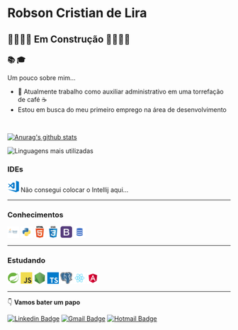 # Robson Cristian de Lira
## 👷🏿‍♂️🚧 Em  Construção 🚧👷🏿‍♂️

### :books: :mortar_board:
Um pouco sobre mim...
- :office: Atualmente trabalho como auxiliar administrativo em uma torrefação de café :coffee:
- Estou em busca do meu primeiro emprego na área de desenvolvimento
<br>

[![Anurag's github stats](https://github-readme-stats.vercel.app/api?username=RobsonCrLira&count_private=true&theme=dark&show_icons=true)](https://github.com/anuraghazra/github-readme-stats)
<br>

<img src="https://github-readme-stats.vercel.app/api/top-langs/?username=RobsonCrLira&layout=compact&&langs_count=10theme=dark&hide_border=true&cache_seconds=2000" title="Linguagens mais utilizadas" alt="Linguagens mais utilizadas" />
<br>

<p align="left">

### IDEs
<code><img title="Visual Studio Code" width="26px" src="https://raw.githubusercontent.com/github/explore/80688e429a7d4ef2fca1e82350fe8e3517d3494d/topics/visual-studio-code/visual-studio-code.png" /></code>
<span>Não consegui colocar o Intellij aqui...</span>

---

### Conhecimentos 
<code><img title="Java" width="26px" src="https://raw.githubusercontent.com/github/explore/80688e429a7d4ef2fca1e82350fe8e3517d3494d/topics/java/java.png" /></code>
<code><img title="Python" width="26px" src="https://raw.githubusercontent.com/github/explore/80688e429a7d4ef2fca1e82350fe8e3517d3494d/topics/python/python.png" /></code>
<code><img title="HTML5" width="26px" src="https://raw.githubusercontent.com/github/explore/80688e429a7d4ef2fca1e82350fe8e3517d3494d/topics/html/html.png" /></code>
<code><img title="CSS3" width="26px" src="https://raw.githubusercontent.com/github/explore/80688e429a7d4ef2fca1e82350fe8e3517d3494d/topics/css/css.png" /></code>
<code><img title="Visual Studio Code" width="26px" src="https://raw.githubusercontent.com/github/explore/80688e429a7d4ef2fca1e82350fe8e3517d3494d/topics/bootstrap/bootstrap.png" /></code>
<code><img title="SQL" width="26px" src="https://raw.githubusercontent.com/github/explore/80688e429a7d4ef2fca1e82350fe8e3517d3494d/topics/sql/sql.png" /></code>

---

### Estudando
<code><img title="Spring" width="26px" src="https://raw.githubusercontent.com/github/explore/8ab0be27a8c97992e4930e630e2d68ba8d819183/topics/spring/spring.png"></code>
<code><img title="JavaScript" width="26px" src="https://raw.githubusercontent.com/github/explore/80688e429a7d4ef2fca1e82350fe8e3517d3494d/topics/javascript/javascript.png" /></code>
<code><img title="Nodejs" width="26px" src="https://raw.githubusercontent.com/github/explore/80688e429a7d4ef2fca1e82350fe8e3517d3494d/topics/nodejs/nodejs.png"></code>
<code><img title="TypeScript" width="26px" src="https://raw.githubusercontent.com/github/explore/80688e429a7d4ef2fca1e82350fe8e3517d3494d/topics/typescript/typescript.png" /></code>
<code><img title="PostgreSQL" width="26px" src="https://raw.githubusercontent.com/github/explore/80688e429a7d4ef2fca1e82350fe8e3517d3494d/topics/postgresql/postgresql.png" /></code>
<code><img title="React" width="26px" src="https://raw.githubusercontent.com/github/explore/80688e429a7d4ef2fca1e82350fe8e3517d3494d/topics/react/react.png" /></code>
<code><img title="Angular" width="26px" src="https://raw.githubusercontent.com/github/explore/80688e429a7d4ef2fca1e82350fe8e3517d3494d/topics/angular/angular.png" /></code>

---
</p>



:point_down: **Vamos bater um papo**

[![Linkedin Badge](https://img.shields.io/badge/-LinkedIn-blue?style=flat-square&logo=Linkedin&logoColor=white&link=https://www.linkedin.com/in/robson-crlira/)](https://www.linkedin.com/in/robson-crlira/)
[![Gmail Badge](https://img.shields.io/badge/-Gmail-c14438?style=flat-square&logo=Gmail&logoColor=white&link=mailto:robso.crlira@gmail.com)](mailto:robso.crlira@gmail.com)
[![Hotmail Badge](https://img.shields.io/badge/-Hotmail-0078D4?style=flat-square&logo=microsoft-outlook&logoColor=white&link=mailto:robson.crlira@hotmail.com)](mailto:robson.crlira@hotmail)
